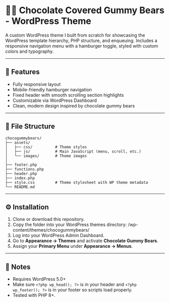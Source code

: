 # 🍫🐻 Chocolate Covered Gummy Bears - WordPress Theme

A custom WordPress theme I built from scratch for showcasing the WordPress template hierarchy, PHP structure, and enqueuing.
Includes a responsive navigation menu with a hamburger toggle, styled with custom colors and typography.

---

## 🚀 Features
- Fully responsive layout
- Mobile-friendly hamburger navigation
- Fixed header with smooth scrolling section highlights
- Customizable via WordPress Dashboard
- Clean, modern design inspired by chocolate gummy bears

---

## 📂 File Structure
```
chocogummybears/
├── assets/
│   ├── css/          # Theme styles
│   ├── js/           # Main JavaScript (menu, scroll, etc.)
│   └── images/       # Theme images
│
├── footer.php
├── functions.php
├── header.php
├── index.php
├── style.css         # Theme stylesheet with WP theme metadata
└── README.md
```

---

## ⚙️ Installation
1. Clone or download this repository.
2. Copy the folder into your WordPress themes directory: /wp-content/themes/chocogummybears/
3. Log into your WordPress Admin Dashboard.
4. Go to **Appearance → Themes** and activate **Chocolate Gummy Bears**.
5. Assign your **Primary Menu** under **Appearance → Menus**.

---

## 📝 Notes
- Requires WordPress 5.0+
- Make sure `<?php wp_head(); ?>` is in your header and `<?php wp_footer(); ?>` is in your footer so scripts load properly.
- Tested with PHP 8+.
